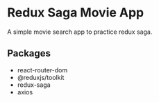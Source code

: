 # Redux Saga Movie App

A simple movie search app to practice redux saga.

## Packages

- react-router-dom
- @reduxjs/toolkit
- redux-saga
- axios

